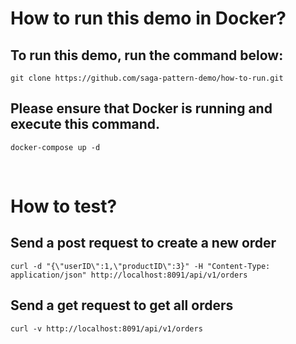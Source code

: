 # How to run this demo in Docker?
## To run this demo, run the command below:
```
git clone https://github.com/saga-pattern-demo/how-to-run.git
```
## Please ensure that Docker is running and execute this command.
```
docker-compose up -d
```
</br>

# How to test?
## Send a post request to create a new order
```
curl -d "{\"userID\":1,\"productID\":3}" -H "Content-Type: application/json" http://localhost:8091/api/v1/orders
```
## Send a get request to get all orders
```
curl -v http://localhost:8091/api/v1/orders
```
